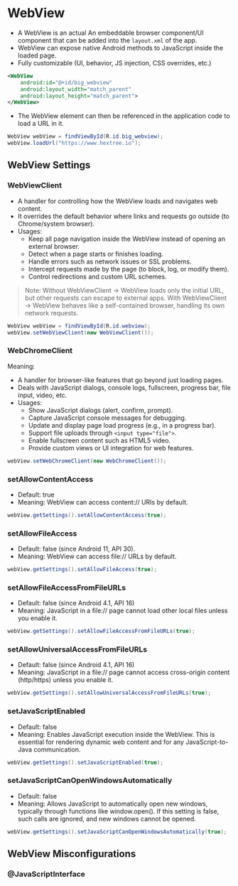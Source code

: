 # WebView 
- A WebView is an actual An embeddable browser component/UI component that can be added into the `layout.xml` of the app.
- WebView can expose native Android methods to JavaScript inside the loaded page.
- Fully customizable (UI, behavior, JS injection, CSS overrides, etc.)
```xml
<WebView
    android:id="@+id/big_webview"
    android:layout_width="match_parent"
    android:layout_height="match_parent">
</WebView>
```
- The WebView element can then be referenced in the application code to load a URL in it.
```java
WebView webView = findViewById(R.id.big_webview);
webView.loadUrl("https://www.hextree.io");
```
## WebView Settings
### WebViewClient
- A handler for controlling how the WebView loads and navigates web content.
- It overrides the default behavior where links and requests go outside (to Chrome/system browser).
- Usages:
    - Keep all page navigation inside the WebView instead of opening an external browser.
    - Detect when a page starts or finishes loading.
    - Handle errors such as network issues or SSL problems.
    - Intercept requests made by the page (to block, log, or modify them).
    - Control redirections and custom URL schemes.
> Note:
> Without WebViewClient → WebView loads only the initial URL, but other requests can escape to external apps.
> With WebViewClient → WebView behaves like a self-contained browser, handling its own network requests.
```java
WebView webView = findViewById(R.id.webview);
webView.setWebViewClient(new WebViewClient());
```
### WebChromeClient
Meaning:
- A handler for browser-like features that go beyond just loading pages.
- Deals with JavaScript dialogs, console logs, fullscreen, progress bar, file input, video, etc.
- Usages:
    - Show JavaScript dialogs (alert, confirm, prompt).
    - Capture JavaScript console messages for debugging.
    - Update and display page load progress (e.g., in a progress bar).
    - Support file uploads through `<input type="file">`.
    - Enable fullscreen content such as HTML5 video.
    - Provide custom views or UI integration for web features.
```java
webView.setWebChromeClient(new WebChromeClient());
```
### setAllowContentAccess
- Default: true
- Meaning: WebView can access content:// URIs by default.
```java
webView.getSettings().setAllowContentAccess(true);
```

### setAllowFileAccess
- Default: false (since Android 11, API 30). 
- Meaning: WebView can access file:// URLs by default.
```java
webView.getSettings().setAllowFileAccess(true);
```

### setAllowFileAccessFromFileURLs
- Default: false (since Android 4.1, API 16)
- Meaning: JavaScript in a file:// page cannot load other local files unless you enable it.
```java
webView.getSettings().setAllowFileAccessFromFileURLs(true);
```

### setAllowUniversalAccessFromFileURLs
- Default: false (since Android 4.1, API 16)
- Meaning: JavaScript in a file:// page cannot access cross-origin content (http/https) unless you enable it.
```java
webView.getSettings().setAllowUniversalAccessFromFileURLs(true);
```

### setJavaScriptEnabled
- Default: false
- Meaning: Enables JavaScript execution inside the WebView. This is essential for rendering dynamic web content and for any JavaScript-to-Java communication.
```java
webView.getSettings().setJavaScriptEnabled(true);        
```

### setJavaScriptCanOpenWindowsAutomatically
- Default: false
- Meaning: Allows JavaScript to automatically open new windows, typically through functions like window.open(). If this setting is false, such calls are ignored, and new windows cannot be opened.
```java
webView.getSettings().setJavaScriptCanOpenWindowsAutomatically(true);
```

## WebView Misconfigurations
### @JavaScriptInterface






